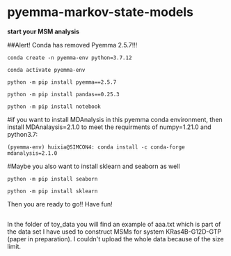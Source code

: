 # pyemma-markov-state-models

**start your MSM analysis**

##Alert! Conda has removed Pyemma 2.5.7!!!

```
conda create -n pyemma-env python=3.7.12
```

```
conda activate pyemma-env
```

```
python -m pip install pyemma==2.5.7
```

```
python -m pip install pandas==0.25.3
```

```
python -m pip install notebook
```

#if you want to install MDAnalysis in this pyemma conda environment, then install MDAnalaysis=2.1.0 to meet the requirments of numpy=1.21.0 and python3.7:
```
(pyemma-env) huixia@SIMCON4: conda install -c conda-forge mdanalysis=2.1.0
```
#Maybe you also want to install sklearn and seaborn as well
```
python -m pip install seaborn
```
```
python -m pip install sklearn
```

Then you are ready to go!! Have fun!

##
In the folder of toy_data you will find an example of aaa.txt which is part of the data set I have used to construct MSMs for system KRas4B-G12D-GTP (paper in preparation). I couldn't upload the whole data because of the size limit.
